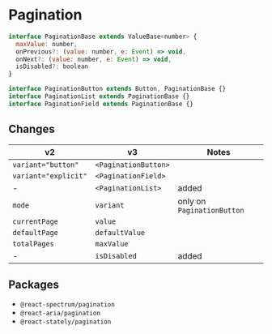 # Pagination

```javascript
interface PaginationBase extends ValueBase<number> {
  maxValue: number,
  onPrevious?: (value: number, e: Event) => void,
  onNext?: (value: number, e: Event) => void,
  isDisabled?: boolean
}

interface PaginationButton extends Button, PaginationBase {}
interface PaginationList extends PaginationBase {}
interface PaginationField extends PaginationBase {}
```
## Changes
| **v2**                     | **v3**                  | **Notes**                  |
| -------------------------- | ----------------------- | -------------------------- |
| `variant="button"`         | `<PaginationButton>`    |                            |
| `variant="explicit"`       | `<PaginationField>`     |                            |
| -                          | `<PaginationList>`      | added                      |
| `mode`                     | `variant`               | only on `PaginationButton` |
| `currentPage`              | `value`                 |                            |
| `defaultPage`              | `defaultValue`          |                            |
| `totalPages`               | `maxValue`              |                            |
| -                          | `isDisabled`            | added                      |

## Packages
- `@react-spectrum/pagination`
- `@react-aria/pagination`
- `@react-stately/pagination`
